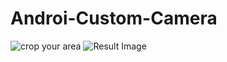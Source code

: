 # Androi-Custom-Camera
 
![crop your area](https://user-images.githubusercontent.com/7686968/50765233-814e4080-129f-11e9-84e2-efb76e7c1b8e.png)
![Result Image](https://user-images.githubusercontent.com/7686968/50765333-c8d4cc80-129f-11e9-90e6-73a802cc6269.png)

